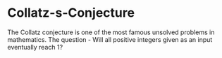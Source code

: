 # Collatz-s-Conjecture
The Collatz conjecture is one of the most famous unsolved problems in mathematics. The question - Will all positive integers given as an input eventually reach 1?
